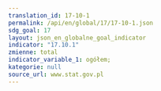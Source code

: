 ```yaml
---
translation_id: 17-10-1
permalink: /api/en/global/17/17-10-1.json
sdg_goal: 17
layout: json_en_globalne_goal_indicator
indicator: "17.10.1"
zmienne: total
indicator_variable_1: ogółem;
kategorie: null
source_url: www.stat.gov.pl
---
```

